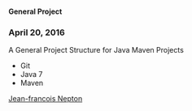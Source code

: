 #### General Project

### April 20, 2016

A General Project Structure for Java Maven Projects

* Git
* Java 7
* Maven

[Jean-francois Nepton](http://sqasolution.com)
